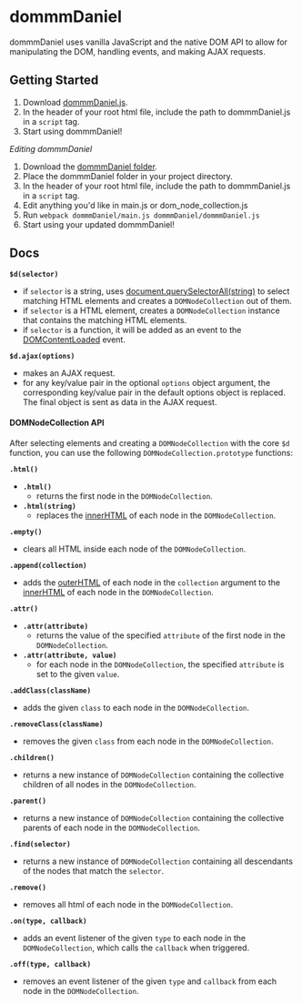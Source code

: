# dommmDaniel
dommmDaniel uses vanilla JavaScript and the native DOM API to allow for manipulating the DOM, handling events, and making AJAX requests.

## Getting Started
1. Download [dommmDaniel.js][single].
2. In the header of your root html file, include the path to dommmDaniel.js in a `script` tag.
3. Start using dommmDaniel!

*Editing dommmDaniel*
1. Download the [dommmDaniel folder][folder].
2. Place the dommmDaniel folder in your project directory.
3. In the header of your root html file, include the path to dommmDaniel.js in a `script` tag.
4. Edit anything you'd like in main.js or dom_node_collection.js
5. Run `webpack dommmDaniel/main.js dommmDaniel/dommmDaniel.js`
6. Start using your updated dommmDaniel!

## Docs
**`$d(selector)`**
  * if `selector` is a string, uses [document.querySelectorAll(string)](https://developer.mozilla.org/en-US/docs/Web/API/Document/querySelectorAll) to select matching HTML elements and creates a `DOMNodeCollection` out of them.
  * if `selector` is a HTML element, creates a `DOMNodeCollection` instance that contains the matching HTML elements.
  * if `selector` is a function, it will be added as an event to the  [DOMContentLoaded](https://developer.mozilla.org/en-US/docs/Web/Events/DOMContentLoaded) event.

**`$d.ajax(options)`**
  * makes an AJAX request.
  * for any key/value pair in the optional `options` object argument, the corresponding key/value pair in the default options object is replaced. The final object is sent as data in the AJAX request.

#### DOMNodeCollection API
After selecting elements and creating a `DOMNodeCollection` with the core `$d` function, you can use the following `DOMNodeCollection.prototype` functions:

**`.html()`**
  * **`.html()`**
    * returns the first node in the `DOMNodeCollection`.
  * **`.html(string)`**
    * replaces the [innerHTML](https://developer.mozilla.org/en-US/docs/Web/API/Element/innerHTML) of each node in the `DOMNodeCollection`.

**`.empty()`**
  * clears all HTML inside each node of the `DOMNodeCollection`.

**`.append(collection)`**
  * adds the [outerHTML](https://developer.mozilla.org/en-US/docs/Web/API/Element/outerHTML) of each node in the `collection` argument to the [innerHTML](https://developer.mozilla.org/en-US/docs/Web/API/Element/innerHTML) of each node in the `DOMNodeCollection`.

**`.attr()`**
  * **`.attr(attribute)`**
    * returns the value of the specified `attribute` of the first node in the `DOMNodeCollection`.
  * **`.attr(attribute, value)`**
    * for each node in the `DOMNodeCollection`, the specified `attribute` is set to the given `value`.

**`.addClass(className)`**
  * adds the given `class` to each node in the `DOMNodeCollection`.

**`.removeClass(className)`**
  * removes the given `class` from each node in the `DOMNodeCollection`.

**`.children()`**
  * returns a new instance of `DOMNodeCollection` containing the collective children of all nodes in the `DOMNodeCollection`.

**`.parent()`**
  * returns a new instance of `DOMNodeCollection` containing the collective parents of each node in the `DOMNodeCollection`.

**`.find(selector)`**
  * returns a new instance of `DOMNodeCollection` containing all descendants of the nodes that match the `selector`.

**`.remove()`**
  * removes all html of each node in the `DOMNodeCollection`.

**`.on(type, callback)`**
  * adds an event listener of the given `type` to each node in the `DOMNodeCollection`, which calls the `callback` when triggered.

**`.off(type, callback)`**
  * removes an event listener of the given `type` and `callback` from each node in the `DOMNodeCollection`.

[single]: https://github.com/dansuhhh/dommmDaniel/blob/master/dommmDaniel.js.zip
[folder]: https://github.com/dansuhhh/dommmDaniel/blob/master/dommmDaniel.zip
